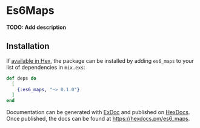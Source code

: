 # Es6Maps

**TODO: Add description**

## Installation

If [available in Hex](https://hex.pm/docs/publish), the package can be installed
by adding `es6_maps` to your list of dependencies in `mix.exs`:

```elixir
def deps do
  [
    {:es6_maps, "~> 0.1.0"}
  ]
end
```

Documentation can be generated with [ExDoc](https://github.com/elixir-lang/ex_doc)
and published on [HexDocs](https://hexdocs.pm). Once published, the docs can
be found at <https://hexdocs.pm/es6_maps>.

